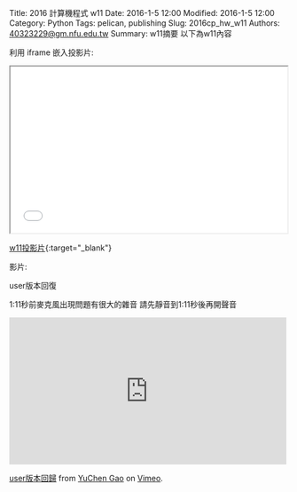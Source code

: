 Title: 2016 計算機程式 w11
Date: 2016-1-5 12:00
Modified: 2016-1-5 12:00
Category: Python
Tags: pelican, publishing
Slug: 2016cp_hw_w11
Authors: 40323229@gm.nfu.edu.tw
Summary: w11摘要
以下為w11內容

利用 iframe 嵌入投影片:

<iframe src="simplest11.html" width="500" height="300"></iframe>

[w11投影片](simplest11.html){:target="_blank"}

影片:

user版本回復

1:11秒前麥克風出現問題有很大的雜音
請先靜音到1:11秒後再開聲音

<iframe src="https://player.vimeo.com/video/151216362" width="500" height="265" frameborder="0" webkitallowfullscreen mozallowfullscreen allowfullscreen></iframe>
<p><a href="https://vimeo.com/151216362">user版本回歸</a> from <a href="https://vimeo.com/user45634325">YuChen  Gao</a> on <a href="https://vimeo.com">Vimeo</a>.</p>
